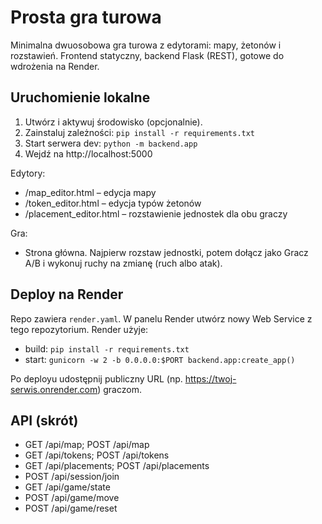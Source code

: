 # Prosta gra turowa

Minimalna dwuosobowa gra turowa z edytorami: mapy, żetonów i rozstawień. Frontend statyczny, backend Flask (REST), gotowe do wdrożenia na Render.

## Uruchomienie lokalne

1. Utwórz i aktywuj środowisko (opcjonalnie).
2. Zainstaluj zależności: `pip install -r requirements.txt`
3. Start serwera dev: `python -m backend.app`
4. Wejdź na http://localhost:5000

Edytory:
- /map_editor.html – edycja mapy
- /token_editor.html – edycja typów żetonów
- /placement_editor.html – rozstawienie jednostek dla obu graczy

Gra:
- Strona główna. Najpierw rozstaw jednostki, potem dołącz jako Gracz A/B i wykonuj ruchy na zmianę (ruch albo atak).

## Deploy na Render

Repo zawiera `render.yaml`. W panelu Render utwórz nowy Web Service z tego repozytorium. Render użyje:

- build: `pip install -r requirements.txt`
- start: `gunicorn -w 2 -b 0.0.0.0:$PORT backend.app:create_app()`

Po deployu udostępnij publiczny URL (np. https://twoj-serwis.onrender.com) graczom.

## API (skrót)
- GET /api/map; POST /api/map
- GET /api/tokens; POST /api/tokens
- GET /api/placements; POST /api/placements
- POST /api/session/join
- GET /api/game/state
- POST /api/game/move
- POST /api/game/reset
